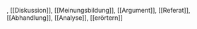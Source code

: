 , [[Diskussion]], [[Meinungsbildung]], [[Argument]], [[Referat]], [[Abhandlung]], [[Analyse]], [[erörtern]]